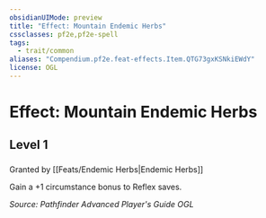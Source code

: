```yaml
---
obsidianUIMode: preview
title: "Effect: Mountain Endemic Herbs"
cssclasses: pf2e,pf2e-spell
tags:
  - trait/common
aliases: "Compendium.pf2e.feat-effects.Item.QTG73gxKSNkiEWdY"
license: OGL
---
```

# Effect: Mountain Endemic Herbs
## Level 1
### 






Granted by [[Feats/Endemic Herbs|Endemic Herbs]]

Gain a +1 circumstance bonus to Reflex saves.

*Source: Pathfinder Advanced Player's Guide*
*OGL*